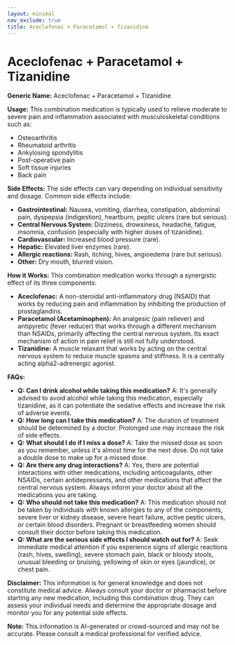 ```yaml
---
layout: minimal
nav_exclude: true
title: Aceclofenac + Paracetamol + Tizanidine
---
```


# Aceclofenac + Paracetamol + Tizanidine

**Generic Name:** Aceclofenac + Paracetamol + Tizanidine

**Usage:** This combination medication is typically used to relieve moderate to severe pain and inflammation associated with musculoskeletal conditions such as:

* Osteoarthritis
* Rheumatoid arthritis
* Ankylosing spondylitis
* Post-operative pain
* Soft tissue injuries
* Back pain


**Side Effects:**  The side effects can vary depending on individual sensitivity and dosage.  Common side effects include:

* **Gastrointestinal:**  Nausea, vomiting, diarrhea, constipation, abdominal pain, dyspepsia (indigestion), heartburn, peptic ulcers (rare but serious).
* **Central Nervous System:** Dizziness, drowsiness, headache, fatigue, insomnia, confusion (especially with higher doses of tizanidine).
* **Cardiovascular:**  Increased blood pressure (rare).
* **Hepatic:**  Elevated liver enzymes (rare).
* **Allergic reactions:** Rash, itching, hives, angioedema (rare but serious).
* **Other:**  Dry mouth, blurred vision.


**How it Works:** This combination medication works through a synergistic effect of its three components:

* **Aceclofenac:** A non-steroidal anti-inflammatory drug (NSAID) that works by reducing pain and inflammation by inhibiting the production of prostaglandins.
* **Paracetamol (Acetaminophen):** An analgesic (pain reliever) and antipyretic (fever reducer) that works through a different mechanism than NSAIDs, primarily affecting the central nervous system.  Its exact mechanism of action in pain relief is still not fully understood.
* **Tizanidine:** A muscle relaxant that works by acting on the central nervous system to reduce muscle spasms and stiffness.  It is a centrally acting alpha2-adrenergic agonist.


**FAQs:**

* **Q: Can I drink alcohol while taking this medication?** A:  It's generally advised to avoid alcohol while taking this medication, especially tizanidine, as it can potentiate the sedative effects and increase the risk of adverse events.
* **Q: How long can I take this medication?** A: The duration of treatment should be determined by a doctor. Prolonged use may increase the risk of side effects.
* **Q: What should I do if I miss a dose?** A: Take the missed dose as soon as you remember, unless it's almost time for the next dose.  Do not take a double dose to make up for a missed dose.
* **Q:  Are there any drug interactions?** A: Yes, there are potential interactions with other medications, including anticoagulants, other NSAIDs, certain antidepressants, and other medications that affect the central nervous system.  Always inform your doctor about all the medications you are taking.
* **Q:  Who should not take this medication?** A: This medication should not be taken by individuals with known allergies to any of the components, severe liver or kidney disease, severe heart failure, active peptic ulcers, or certain blood disorders. Pregnant or breastfeeding women should consult their doctor before taking this medication.
* **Q:  What are the serious side effects I should watch out for?** A: Seek immediate medical attention if you experience signs of allergic reactions (rash, hives, swelling), severe stomach pain, black or bloody stools, unusual bleeding or bruising, yellowing of skin or eyes (jaundice), or chest pain.


**Disclaimer:** This information is for general knowledge and does not constitute medical advice.  Always consult your doctor or pharmacist before starting any new medication, including this combination drug.  They can assess your individual needs and determine the appropriate dosage and monitor you for any potential side effects.


**Note:** This information is AI-generated or crowd-sourced and may not be accurate. Please consult a medical professional for verified advice.